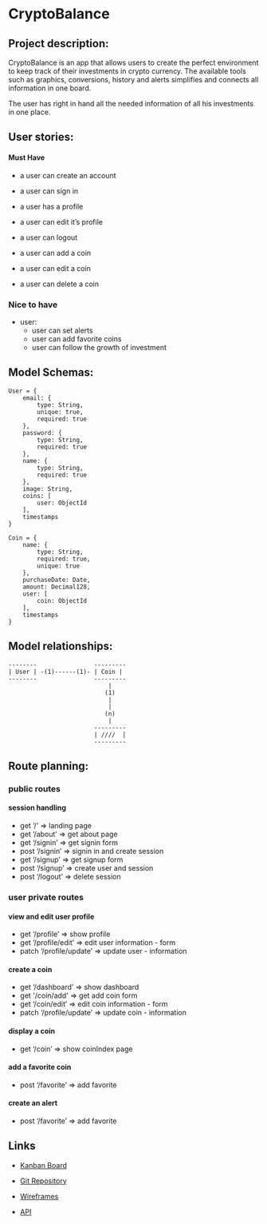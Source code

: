 #  CryptoBalance

## Project description:

CryptoBalance is an app that allows users to create the perfect environment to keep track of their investments in crypto currency. The available tools such as graphics, conversions, history and alerts simplifies and connects all information in one board.
 
The user has right in hand all the needed information of all his investments in one place. 


## User stories:

#### Must Have
- a user can create an account 
- a user can sign in
- a user has a profile
- a user can edit it’s profile
- a user can logout

- a user can add a coin
- a user can edit a coin
- a user can delete a coin


### Nice to have

- user: 
  - user can set alerts
  - user can add favorite coins
  - user can follow the growth of investment
  
  
## Model Schemas:

``` 
User = {
    email: {
        type: String,
        unique: true,
        required: true
    },
    password: {
        type: String,
        required: true
    },
    name: {
        type: String, 
        required: true
    },
    image: String,
    coins: [
        user: ObjectId
    ],
    timestamps
} 
``` 

``` 
Coin = {
    name: {
        type: String,
        required: true,
        unique: true
    },
    purchaseDate: Date,
    amount: Decimal128,
    user: [
        coin: ObjectId
    ],
    timestamps
}
``` 


	
## Model relationships:

```
--------                ---------
| User | -(1)------(1)- | Coin |
--------                --------- 
                            |
                           (1)
                            |
                            |
                           (n)
                            | 
                        ---------
                        | ////  |
                        ---------
```

## Route planning:

### public routes

#### session handling
-  get ‘/’ => landing page
-  get ‘/about’ => get about page
-  get ‘/signin’ => get signin form
-  post ‘/signin’ => signin in and create session
-  get ‘/signup’ => get signup form
-  post ‘/signup’ => create user and session
-  post ‘/logout’ => delete session

### user private routes

#### view and edit user profile

- get ‘/profile’ => show profile
- get ‘/profile/edit’ => edit user information - form 
- patch ‘/profile/update’ => update user - information

#### create a coin

- get ‘/dashboard’ => show dashboard
- get '/coin/add' => get add coin form
- get ‘/coin/edit’ => edit coin information - form 
- patch ‘/profile/update’ => update coin - information

#### display a coin

- get ‘/coin’ => show coinIndex page


#### add a favorite coin

- post ‘/favorite’ => add favorite


#### create an alert

- post ‘/favorite’ => add favorite


## Links

- [Kanban Board](https://trello.com/b/NGUWZUic/cryptobalance)

- [Git Repository](https://github.com/rebecaconte)

- [Wireframes](https://whimsical.com/DdCYUuCuSbtVSXuxmh8aci)

- [API](https://www.coingecko.com/en/api)

